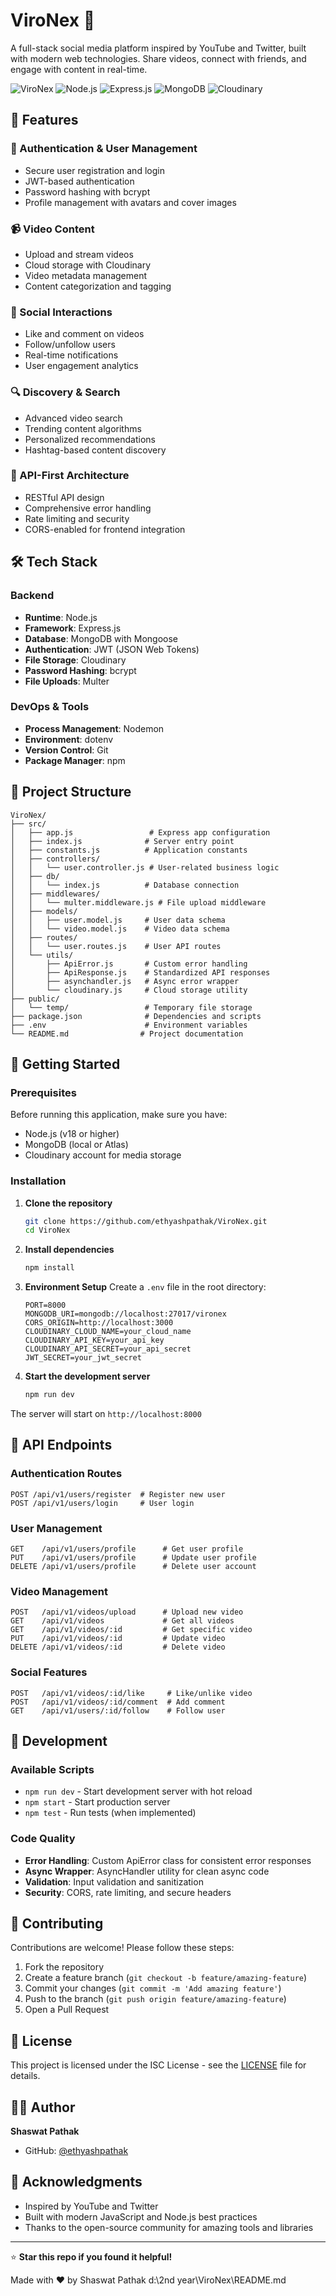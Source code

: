 # ViroNex 🚀

A full-stack social media platform inspired by YouTube and Twitter, built with modern web technologies. Share videos, connect with friends, and engage with content in real-time.

![ViroNex](https://img.shields.io/badge/ViroNex-Social%20Media-blue?style=for-the-badge&logo=video&logoColor=white)
![Node.js](https://img.shields.io/badge/Node.js-339933?style=for-the-badge&logo=nodedotjs&logoColor=white)
![Express.js](https://img.shields.io/badge/Express.js-000000?style=for-the-badge&logo=express&logoColor=white)
![MongoDB](https://img.shields.io/badge/MongoDB-4EA94B?style=for-the-badge&logo=mongodb&logoColor=white)
![Cloudinary](https://img.shields.io/badge/Cloudinary-3448C5?style=for-the-badge&logo=cloudinary&logoColor=white)

## 🌟 Features

### 🔐 Authentication & User Management
- Secure user registration and login
- JWT-based authentication
- Password hashing with bcrypt
- Profile management with avatars and cover images

### 📹 Video Content
- Upload and stream videos
- Cloud storage with Cloudinary
- Video metadata management
- Content categorization and tagging

### 💬 Social Interactions
- Like and comment on videos
- Follow/unfollow users
- Real-time notifications
- User engagement analytics

### 🔍 Discovery & Search
- Advanced video search
- Trending content algorithms
- Personalized recommendations
- Hashtag-based content discovery

### 📱 API-First Architecture
- RESTful API design
- Comprehensive error handling
- Rate limiting and security
- CORS-enabled for frontend integration

## 🛠️ Tech Stack

### Backend
- **Runtime**: Node.js
- **Framework**: Express.js
- **Database**: MongoDB with Mongoose
- **Authentication**: JWT (JSON Web Tokens)
- **File Storage**: Cloudinary
- **Password Hashing**: bcrypt
- **File Uploads**: Multer

### DevOps & Tools
- **Process Management**: Nodemon
- **Environment**: dotenv
- **Version Control**: Git
- **Package Manager**: npm

## 📁 Project Structure

```
ViroNex/
├── src/
│   ├── app.js                 # Express app configuration
│   ├── index.js              # Server entry point
│   ├── constants.js          # Application constants
│   ├── controllers/
│   │   └── user.controller.js # User-related business logic
│   ├── db/
│   │   └── index.js          # Database connection
│   ├── middlewares/
│   │   └── multer.middleware.js # File upload middleware
│   ├── models/
│   │   ├── user.model.js     # User data schema
│   │   └── video.model.js    # Video data schema
│   ├── routes/
│   │   └── user.routes.js    # User API routes
│   └── utils/
│       ├── ApiError.js       # Custom error handling
│       ├── ApiResponse.js    # Standardized API responses
│       ├── asynchandler.js   # Async error wrapper
│       └── cloudinary.js     # Cloud storage utility
├── public/
│   └── temp/                 # Temporary file storage
├── package.json              # Dependencies and scripts
├── .env                      # Environment variables
└── README.md                # Project documentation
```

## 🚀 Getting Started

### Prerequisites

Before running this application, make sure you have:
- Node.js (v18 or higher)
- MongoDB (local or Atlas)
- Cloudinary account for media storage

### Installation

1. **Clone the repository**
   ```bash
   git clone https://github.com/ethyashpathak/ViroNex.git
   cd ViroNex
   ```

2. **Install dependencies**
   ```bash
   npm install
   ```

3. **Environment Setup**
   Create a `.env` file in the root directory:
   ```env
   PORT=8000
   MONGODB_URI=mongodb://localhost:27017/vironex
   CORS_ORIGIN=http://localhost:3000
   CLOUDINARY_CLOUD_NAME=your_cloud_name
   CLOUDINARY_API_KEY=your_api_key
   CLOUDINARY_API_SECRET=your_api_secret
   JWT_SECRET=your_jwt_secret
   ```

4. **Start the development server**
   ```bash
   npm run dev
   ```

The server will start on `http://localhost:8000`

## 📡 API Endpoints

### Authentication Routes
```
POST /api/v1/users/register  # Register new user
POST /api/v1/users/login     # User login
```

### User Management
```
GET    /api/v1/users/profile      # Get user profile
PUT    /api/v1/users/profile      # Update user profile
DELETE /api/v1/users/profile      # Delete user account
```

### Video Management
```
POST   /api/v1/videos/upload      # Upload new video
GET    /api/v1/videos             # Get all videos
GET    /api/v1/videos/:id         # Get specific video
PUT    /api/v1/videos/:id         # Update video
DELETE /api/v1/videos/:id         # Delete video
```

### Social Features
```
POST   /api/v1/videos/:id/like     # Like/unlike video
POST   /api/v1/videos/:id/comment  # Add comment
GET    /api/v1/users/:id/follow    # Follow user
```

## 🔧 Development

### Available Scripts

- `npm run dev` - Start development server with hot reload
- `npm start` - Start production server
- `npm test` - Run tests (when implemented)

### Code Quality

- **Error Handling**: Custom ApiError class for consistent error responses
- **Async Wrapper**: AsyncHandler utility for clean async code
- **Validation**: Input validation and sanitization
- **Security**: CORS, rate limiting, and secure headers

## 🤝 Contributing

Contributions are welcome! Please follow these steps:

1. Fork the repository
2. Create a feature branch (`git checkout -b feature/amazing-feature`)
3. Commit your changes (`git commit -m 'Add amazing feature'`)
4. Push to the branch (`git push origin feature/amazing-feature`)
5. Open a Pull Request

## 📄 License

This project is licensed under the ISC License - see the [LICENSE](LICENSE) file for details.

## 👨‍💻 Author

**Shaswat Pathak**
- GitHub: [@ethyashpathak](https://github.com/ethyashpathak)

## 🙏 Acknowledgments

- Inspired by YouTube and Twitter
- Built with modern JavaScript and Node.js best practices
- Thanks to the open-source community for amazing tools and libraries

---

⭐ **Star this repo if you found it helpful!**

Made with ❤️ by Shaswat Pathak</content>
<parameter name="filePath">d:\2nd year\ViroNex\README.md
